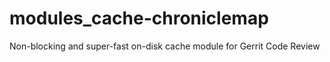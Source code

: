 # modules_cache-chroniclemap
Non-blocking and super-fast on-disk cache module for Gerrit Code Review
